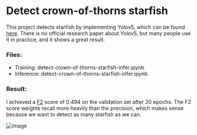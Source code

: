 # Detect crown-of-thorns starfish

  This project detects starfish by implementing Yolov5, which can be found [here](https://github.com/ultralytics/yolov5). There is no official research paper about Yolov5, but many people use it in practice, and it shows a great result. 

### Files: 
- Training: detect-crown-of-thorns-starfish-infer.ipynb
- Inference: detect-crown-of-thorns-starfish-infer.ipynb

### Result: 
  I achieved a [F2](https://en.wikipedia.org/wiki/F-score) score of 0.494 on the validation set after 20 epochs. The F2 score weights recall more heavily than the precision, which makes sense because we want to detect as many starfish as we can. 

![image](https://user-images.githubusercontent.com/63311059/148605833-835ace14-33be-4c62-9b10-c0fef7945b33.png)
